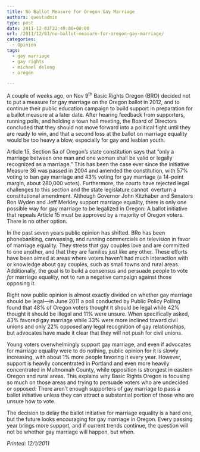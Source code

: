 ```yaml
---
title: No Ballot Measure for Oregon Gay Marriage
authors: questadmin
type: post
date: 2011-12-03T22:49:00+00:00
url: /2011/12/03/no-ballot-measure-for-oregon-gay-marriage/
categories:
  - Opinion
tags:
  - gay marriage
  - gay rights
  - michael delong
  - oregon

---
```

A couple of weeks ago, on Nov 9<sup>th</sup> Basic Rights Oregon (BRO) decided not to put a measure for gay marriage on the Oregon ballot in 2012, and to continue their public education campaign to build support in preparation for a ballot measure at a later date. After hearing feedback from supporters, running polls, and holding a town hall meeting, the Board of Directors concluded that they should not move forward into a political fight until they are ready to win, and that a second loss at the ballot on marriage equality would be too heavy a blow, especially for gay and lesbian youth.

Article 15, Section 5a of Oregon&#8217;s state constitution says that “only a marriage between one man and one woman shall be valid or legally recognized as a marriage.” This has been the case ever since the initiative Measure 36 was passed in 2004 and amended the constitution, with 57% voting to ban gay marriage and 43% voting for gay marriage (a 14-point margin, about 280,000 votes). Furthermore, the courts have rejected legal challenges to this section and the state legislature cannot  overturn a constitutional amendment. Although Governor John Kitzhaber and Senators Ron Wyden and Jeff Merkley support marriage equality, there is only one possible way for gay marriage to be legalized in Oregon: A ballot initiative that repeals Article 15 must be approved by a majority of Oregon voters. There is no other option.

In the past seven years public opinion has shifted. BRo has been phonebanking, canvassing, and running commercials on television in favor of marriage equality. They stress that gay couples love and are committed to one another, and that they are families just like any other. These efforts have been aimed at areas where voters haven&#8217;t had much interaction with or knowledge about gay couples, such as small towns and rural areas. Additionally, the goal is to build a consensus and persuade people to vote _for_ marriage equality, not to run a negative campaign against those opposing it.

Right now public opinion is almost exactly divided on whether gay marriage should be legal—in June 2011 a poll conducted by Public Policy Polling found that 48% of Oregon voters thought it should be legal while 42% thought it should be illegal and 11% were unsure. When specifically asked, 43% favored gay marriage while 33% were more inclined toward civil unions and only 22% opposed any legal recognition of gay relationships, but advocates have made it clear that they will not push for civil unions.

Young voters overwhelmingly support gay marriage, and even if advocates for marriage equality were to do nothing, public opinion for it is slowly increasing, with about 1% more people favoring it every year. However, support is heavily concentrated in Portland and even more heavily concentrated in Multnomah County, while opposition is strongest in eastern Oregon and rural areas. This explains why Basic Rights Oregon is focusing so much on those areas and trying to persuade voters who are undecided or opposed: There aren&#8217;t enough supporters of gay marriage to pass a ballot initiative unless they can attract a substantial portion of those who are unsure how to vote.

The decision to delay the ballot initiative for marriage equality is a hard one, but the future looks encouraging for gay marriage in Oregon. Every passing year brings more support, and if current trends continue, the question will not be whether gay marriage will happen, but when.

_Printed: 12/1/2011_